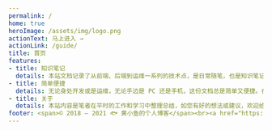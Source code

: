 ```yaml
---
permalink: /
home: true
heroImage: /assets/img/logo.png
actionText: 马上进入 →
actionLink: /guide/
title: 首页
features:
- title: 知识笔记
  details: 本站文档记录了从前端、后端到运维一系列的技术点，是日常随笔，也是知识笔记。
- title: 简单便捷
  details: 无论身处开发或是运维，无论手边是 PC 还是手机，这份文档总是简单又便捷。在线查阅，触手可及。
- title: 关于
  details: 本站内容是笔者在平时的工作和学习中整理总结，如您有好的想法或建议，欢迎给我留言。
footer: <span>© 2018 — 2021 🐟 黄小鱼的个人博客</span><br><a href="https://beian.miit.gov.cn/" target="_blank">皖ICP备18008214号-2</a>
---
```

